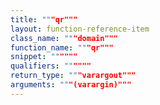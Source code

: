 ```yaml
---
title: """qr"""
layout: function-reference-item
class_name: """domain"""
function_name: """qr"""
snippet: """"""
qualifiers: """"""
return_type: """varargout"""
arguments: """(varargin)"""
---
```


